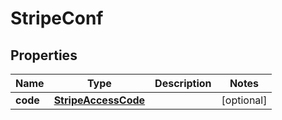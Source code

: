 
# StripeConf

## Properties
Name | Type | Description | Notes
------------ | ------------- | ------------- | -------------
**code** | [**StripeAccessCode**](StripeAccessCode.md) |  |  [optional]



